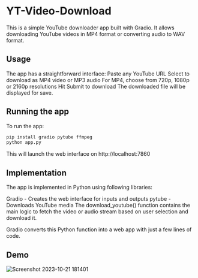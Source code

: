 # YT-Video-Download

This is a simple YouTube downloader app built with Gradio. It allows downloading YouTube videos in MP4 format or converting audio to WAV format.

## Usage
The app has a straightforward interface:
Paste any YouTube URL
Select to download as MP4 video or MP3 audio
For MP4, choose from 720p, 1080p or 2160p resolutions
Hit Submit to download
The downloaded file will be displayed for save.

## Running the app
To run the app:

```python
pip install gradio pytube ffmpeg
python app.py
```
This will launch the web interface on http://localhost:7860

## Implementation
The app is implemented in Python using following libraries:

Gradio - Creates the web interface for inputs and outputs
pytube - Downloads YouTube media
The download_youtube() function contains the main logic to fetch the video or audio stream based on user selection and download it.

Gradio converts this Python function into a web app with just a few lines of code.


## Demo
![Screenshot 2023-10-21 181401](https://github.com/BilalSardar009/YT-Video-Download/assets/94189448/e9d31443-885a-4cd0-969b-25aeb72dbd7a)
